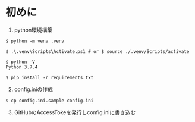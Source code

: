 # 初めに

1. python環境構築

```
$ python -m venv .venv

$ .\.venv\Scripts\Activate.ps1 # or $ source ./.venv/Scripts/activate

$ python -V
Python 3.7.4

$ pip install -r requirements.txt

```

2. config.iniの作成

```
$ cp config.ini.sample config.ini
```

3. GitHubのAccessTokeを発行しconfig.iniに書き込む
